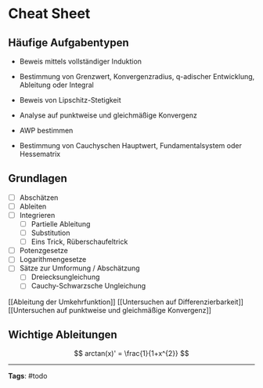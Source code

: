 # Cheat Sheet
## Häufige Aufgabentypen
- Beweis mittels vollständiger Induktion
- Bestimmung von Grenzwert, Konvergenzradius, q-adischer Entwicklung, Ableitung oder Integral
- Beweis von Lipschitz-Stetigkeit
- Analyse auf punktweise und gleichmäßige Konvergenz

- AWP bestimmen
- Bestimmung von Cauchyschen Hauptwert, Fundamentalsystem oder Hessematrix

## Grundlagen
- [ ] Abschätzen
- [ ] Ableiten
- [ ] Integrieren
	- [ ] Partielle Ableitung
	- [ ] Substitution
	- [ ] Eins Trick, Rüberschaufeltrick
- [ ] Potenzgesetze
- [ ] Logarithmengesetze
- [ ] Sätze zur Umformung / Abschätzung
	- [ ] Dreiecksungleichung
	- [ ] Cauchy-Schwarzsche Ungleichung

[[Ableitung der Umkehrfunktion]]
[[Untersuchen auf Differenzierbarkeit]]
[[Untersuchen auf punktweise und gleichmäßige Konvergenz]]

## Wichtige Ableitungen
$$
arctan(x)' = \frac{1}{1+x^{2}}
$$


---
**Tags**: #todo 